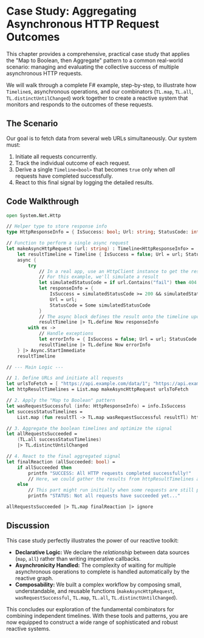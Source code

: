 # Case Study: Aggregating Asynchronous HTTP Request Outcomes

This chapter provides a comprehensive, practical case study that applies the "Map to Boolean, then Aggregate" pattern to a common real-world scenario: managing and evaluating the collective success of multiple asynchronous HTTP requests.

We will walk through a complete F# example, step-by-step, to illustrate how `Timeline`s, asynchronous operations, and our combinators (`TL.map`, `TL.all`, `TL.distinctUntilChanged`) work together to create a reactive system that monitors and responds to the outcomes of these requests.

## The Scenario

Our goal is to fetch data from several web URLs simultaneously. Our system must:

1.  Initiate all requests concurrently.
2.  Track the individual outcome of each request.
3.  Derive a single `Timeline<bool>` that becomes `true` only when *all* requests have completed successfully.
4.  React to this final signal by logging the detailed results.

## Code Walkthrough

```fsharp
open System.Net.Http

// Helper type to store response info
type HttpResponseInfo = { IsSuccess: bool; Url: string; StatusCode: int option }

// Function to perform a single async request
let makeAsyncHttpRequest (url: string) : Timeline<HttpResponseInfo> =
    let resultTimeline = Timeline { IsSuccess = false; Url = url; StatusCode = None }
    async {
        try
            // In a real app, use an HttpClient instance to get the response
            // For this example, we'll simulate a result
            let simulatedStatusCode = if url.Contains("fail") then 404 else 200
            let responseInfo = {
                IsSuccess = simulatedStatusCode >= 200 && simulatedStatusCode < 300;
                Url = url;
                StatusCode = Some simulatedStatusCode
            }
            // The async block defines the result onto the timeline upon completion
            resultTimeline |> TL.define Now responseInfo
        with ex ->
            // Handle exceptions
            let errorInfo = { IsSuccess = false; Url = url; StatusCode = None }
            resultTimeline |> TL.define Now errorInfo
    } |> Async.StartImmediate
    resultTimeline

// --- Main Logic ---

// 1. Define URLs and initiate all requests
let urlsToFetch = [ "https://api.example.com/data/1"; "https://api.example.com/data/2" ]
let httpResultTimelines = List.map makeAsyncHttpRequest urlsToFetch

// 2. Apply the "Map to Boolean" pattern
let wasRequestSuccessful (info: HttpResponseInfo) = info.IsSuccess
let successStatusTimelines =
    List.map (fun resultTl -> TL.map wasRequestSuccessful resultTl) httpResultTimelines

// 3. Aggregate the boolean timelines and optimize the signal
let allRequestsSucceeded =
    (TL.all successStatusTimelines)
    |> TL.distinctUntilChanged

// 4. React to the final aggregated signal
let finalReaction (allSucceeded: bool) =
    if allSucceeded then
        printfn "SUCCESS: All HTTP requests completed successfully!"
        // Here, we could gather the results from httpResultTimelines and process them
    else
        // This part might run initially when some requests are still pending
        printfn "STATUS: Not all requests have succeeded yet..."

allRequestsSucceeded |> TL.map finalReaction |> ignore
```

## Discussion

This case study perfectly illustrates the power of our reactive toolkit:

* **Declarative Logic:** We declare the *relationship* between data sources (`map`, `all`) rather than writing imperative callbacks.
* **Asynchronicity Handled:** The complexity of waiting for multiple asynchronous operations to complete is handled automatically by the reactive graph.
* **Composability:** We built a complex workflow by composing small, understandable, and reusable functions (`makeAsyncHttpRequest`, `wasRequestSuccessful`, `TL.map`, `TL.all`, `TL.distinctUntilChanged`).

This concludes our exploration of the fundamental combinators for combining independent timelines. With these tools and patterns, you are now equipped to construct a wide range of sophisticated and robust reactive systems.